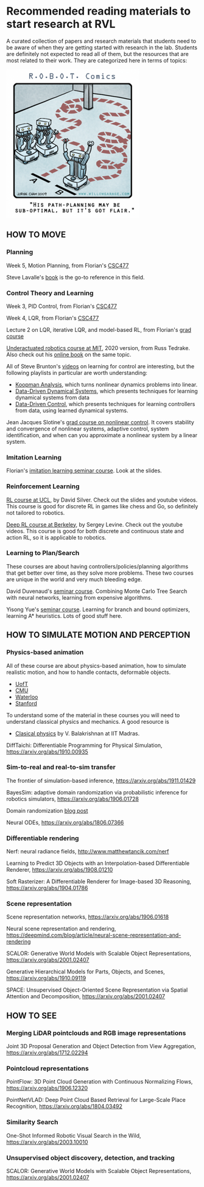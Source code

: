 # Recommended reading materials to start research at RVL
A curated collection of papers and research materials that students need to be aware of when they are getting started with research in the lab. Students are definitely not expected to read all of them, but the resources that are most related to their work. They are categorized here in terms of topics:

![GitHub Logo](/motionplanning.png)

## HOW TO MOVE

### Planning
Week 5, Motion Planning, from Florian's [CSC477](http://www.cs.toronto.edu/~florian/courses/csc477_fall19/)  

Steve Lavalle's [book](http://lavalle.pl/planning/book.html) is the go-to reference in this field. 

### Control Theory and Learning
Week 3, PID Control, from Florian's [CSC477](http://www.cs.toronto.edu/~florian/courses/csc477_fall19/)

Week 4, LQR, from Florian's [CSC477](http://www.cs.toronto.edu/~florian/courses/csc477_fall19/)

Lecture 2 on LQR, iterative LQR, and model-based RL, from Florian's [grad course](http://www.cs.toronto.edu/~florian/courses/imitation_learning/)  

[Underactuated robotics course at MIT](https://www.youtube.com/channel/UChfUOAhz7ynELF-s_1LPpWg/playlists), 2020 version, from Russ Tedrake. Also check out his [online book](http://underactuated.mit.edu/underactuated.html) on the same topic. 

All of Steve Brunton's [videos](https://www.youtube.com/channel/UCm5mt-A4w61lknZ9lCsZtBw/playlists) on learning for control are interesting, but the following playlists in particular are worth understanding: 
* [Koopman Analysis](https://www.youtube.com/watch?v=K5CRbC4yqnk&list=PLMrJAkhIeNNSVXUvppZTYNHKQUD-oWys9), which turns nonlinear dynamics problems into linear. 
* [Data-Driven Dynamical Systems](https://www.youtube.com/watch?v=Kap3TZwAsv0&list=PLMrJAkhIeNNR6DzT17-MM1GHLkuYVjhyt), which presents techniques for learning dynamical systems from data
* [Data-Driven Control](https://www.youtube.com/watch?v=oulLR06lj_E&list=PLMrJAkhIeNNQkv98vuPjO2X2qJO_UPeWR), which presents techniques for learning controllers from data, using learned dynamical systems.

Jean Jacques Slotine's [grad course on nonlinear control](http://web.mit.edu/nsl/www/videos/lectures.html). It covers stability and convergence of nonlinear systems, adaptive control, system identification, and when can you approximate a nonlinear system by a linear system.

### Imitation Learning
Florian's [imitation learning seminar course](http://www.cs.toronto.edu/~florian/courses/imitation_learning/). Look at the slides. 

### Reinforcement Learning
[RL course at UCL](https://www.davidsilver.uk/teaching/), by David Silver. Check out the slides and youtube videos. This course is good for discrete RL in games like chess and Go, so definitely not tailored to robotics.

[Deep RL course at Berkeley](http://rail.eecs.berkeley.edu/deeprlcourse/), by Sergey Levine. Check out the youtube videos. This course is good for both discrete and continuous state and action RL, so it is applicable to robotics.

### Learning to Plan/Search
These courses are about having controllers/policies/planning algorithms that get better over time, as they solve more problems. These two courses are unique in the world and very much bleeding edge.

David Duvenaud's [seminar course](https://duvenaud.github.io/learning-to-search/). Combining Monte Carlo Tree Search with neural networks, learning from expensive algorithms.

Yisong Yue's [seminar course](https://sites.google.com/view/cs-159-spring-2020/home). Learning for branch and bound optimizers, learning A* heuristics. Lots of good stuff here. 

## HOW TO SIMULATE MOTION AND PERCEPTION

### Physics-based animation
All of these course are about physics-based animation, how to simulate realistic motion, and how to handle contacts, deformable objects. 
* [UofT](https://github.com/dilevin/CSC2549-physics-based-animation)
* [CMU](http://graphics.cs.cmu.edu/courses/15-869-F07/)
* [Waterloo](https://cs.uwaterloo.ca/~c2batty/courses/CS888_2014/)
* [Stanford](http://graphics.stanford.edu/courses/cs348c/)

To understand some of the material in these courses you will need to understand classical physics and mechanics. A good resource is
* [Clasical physics](https://www.youtube.com/playlist?list=PL5E4E56893588CBA8) by V. Balakrishnan at IIT Madras.

DiffTaichi: Differentiable Programming for Physical Simulation, https://arxiv.org/abs/1910.00935

### Sim-to-real and real-to-sim transfer

The frontier of simulation-based inference, https://arxiv.org/abs/1911.01429

BayesSim: adaptive domain randomization via probabilistic inference for robotics simulators, https://arxiv.org/abs/1906.01728

Domain randomization [blog post](https://lilianweng.github.io/lil-log/2019/05/05/domain-randomization.html)

Neural ODEs, https://arxiv.org/abs/1806.07366

### Differentiable rendering

Nerf: neural radiance fields, http://www.matthewtancik.com/nerf

Learning to Predict 3D Objects with an Interpolation-based Differentiable Renderer, https://arxiv.org/abs/1908.01210

Soft Rasterizer: A Differentiable Renderer for Image-based 3D Reasoning, https://arxiv.org/abs/1904.01786

### Scene representation
Scene representation networks, https://arxiv.org/abs/1906.01618

Neural scene representation and rendering, https://deepmind.com/blog/article/neural-scene-representation-and-rendering

SCALOR: Generative World Models with Scalable Object Representations, https://arxiv.org/abs/2001.02407

Generative Hierarchical Models for Parts, Objects, and Scenes, https://arxiv.org/abs/1910.09119

SPACE: Unsupervised Object-Oriented Scene Representation via Spatial Attention and Decomposition, https://arxiv.org/abs/2001.02407


## HOW TO SEE

### Merging LiDAR pointclouds and RGB image representations
Joint 3D Proposal Generation and Object Detection from View Aggregation, https://arxiv.org/abs/1712.02294

### Pointcloud representations
PointFlow: 3D Point Cloud Generation with Continuous Normalizing Flows, https://arxiv.org/abs/1906.12320

PointNetVLAD: Deep Point Cloud Based Retrieval for Large-Scale Place Recognition, https://arxiv.org/abs/1804.03492

### Similarity Search
One-Shot Informed Robotic Visual Search in the Wild, https://arxiv.org/abs/2003.10010

### Unsupervised object discovery, detection, and tracking
SCALOR: Generative World Models with Scalable Object Representations, https://arxiv.org/abs/2001.02407





